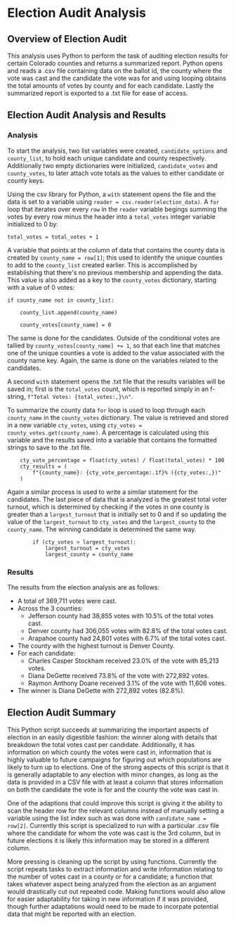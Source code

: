 # Election Audit Analysis

## Overview of Election Audit

This analysis uses Python to perform the task of auditing election results for certain Colorado counties and returns a summarized report. Python opens and reads a .csv file containing data on the ballot id, the county where the vote was cast and the candidate the vote was for and using looping obtains the total amounts of votes by county and for each candidate. Lastly the summarized report is exported to a .txt file for ease of access.

## Election Audit Analysis and Results
### Analysis

To start the analysis, two list variables were created, `candidate_options` and `county_list`, to hold each unique candidate and county respectively. Additionally two empty dictionaries were initialized, `candidate_votes` and `county_votes`, to later attach vote totals as the values to either candidate or county keys.

Using the csv library for Python, a `with` statement opens the file and the data is set to a variable using `reader = csv.reader(election_data)`. A `for` loop that iterates over every `row` in the `reader` variable begings summing the votes by every row minus the header into a `total_votes` integer variable initialized to 0 by:

```
total_votes = total_votes + 1
```

A variable that points at the column of data that contains the county data is created by `county_name = row[1]`; this used to identify the unique counties to add to the `county_list` created earlier. This is accomplished by establishing that there's no previous membership and appending the data. This value is also added as a key to the `county_votes` dictionary, starting with a value of 0 votes:

```
if county_name not in county_list:

    county_list.append(county_name)

    county_votes[county_name] = 0
```
The same is done for the candidates. Outside of the conditional votes are tallied by `county_votes[county_name] += 1`, so that each line that matches one of the unique counties a vote is added to the value associated with the county name key. Again, the same is done on the variables related to the candidates.

A second `with` statement opens the .txt file that the results variables will be saved in; first is the `total_votes` count, which is reported simply in an f-string, `f"Total Votes: {total_votes:,}\n"`.

To summarize the county data `for` loop is used to loop through each `county_name` in the `county_votes` dictionary. The value is retrieved and stored in a new variable `cty_votes`, using `cty_votes = county_votes.get(county_name)`. A percentage is calculated using this variable and the results saved into a variable that contains the formatted strings to save to the .txt file.
```
    cty_vote_percentage = float(cty_votes) / float(total_votes) * 100
    cty_results = (
        f"{county_name}: {cty_vote_percentage:.1f}% ({cty_votes:,})"
    )
```
Again a similar process is used to write a similar statement for the candidates. The last piece of data that is analyzed is the greatest total voter turnout, which is determined by checking if the votes in one county is greater than a `largest_turnout` that is initially set to 0 and if so updating the value of the `largest_turnout` to `cty_votes` and the `largest_county` to the `county_name`. The winning candidate is determined the same way.
```
        if (cty_votes > largest_turnout):
            largest_turnout = cty_votes
            largest_county = county_name
```

### Results

The results from the election analysis are as follows:
* A total of 369,711 votes were cast.
* Across the 3 counties:
    * Jefferson county had 38,855 votes with 10.5% of the total votes cast.
    * Denver county had 306,055 votes with 82.8% of the total votes cast.
    * Arapahoe county had 24,801 votes with 6.7% of the total votes cast.
* The county with the highest turnout is Denver County.
* For each candidate:
    * Charles Casper Stockham received 23.0% of the vote with 85,213 votes.
    * Diana DeGette received 73.8% of the vote with 272,892 votes.
    * Raymon Anthony Doane received 3.1% of the vote with 11,606 votes.
* The winner is Diana DeGette with 272,892 votes (82.8%).

## Election Audit Summary

This Python script succeeds at summarizing the important aspects of election in an easily digestible fashion: the winner along with details that breakdown the total votes cast per candidate. Additionally, it has information on which county the votes were cast in, information that is highly valuable to future campaigns for figuring out which populations are likely to turn up to elections. One of the strong aspects of this script is that it is generally adaptable to any election with minor changes, as long as the data is provided in a CSV file with at least a column that stores information on both the candidate the vote is for and the county the vote was cast in.

One of the adaptions that could improve this script is giving it the ability to scan the header row for the relevant columns instead of manually setting a variable using the list index such as was done with `candidate_name = row[2]`. Currently this script is specialized to run with a particular .csv file where the candidate for whom the vote was cast is the 3rd column, but in future elections it is likely this information may be stored in a different column. 

More pressing is cleaning up the script by using functions. Currently the script repeats tasks to extract information and write information relating to the number of votes cast in a county or for a candidate; a function that takes whatever aspect being analyzed from the election as an argument would drastically cut out repeated code. Making functions would also allow for easier adaptability for taking in new information if it was provided, though further adaptations would need to be made to incorpate potential data that might be reported with an election. 
